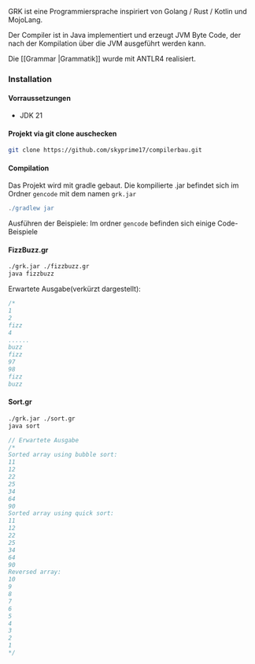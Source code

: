 GRK ist eine Programmiersprache inspiriert von Golang / Rust / Kotlin und MojoLang.

Der Compiler ist in Java implementiert und erzeugt JVM Byte Code, der nach der Kompilation über die JVM ausgeführt werden kann. 

Die [[Grammar |Grammatik]] wurde mit ANTLR4 realisiert.
### Installation

#### Vorraussetzungen
- JDK 21

#### Projekt via git clone auschecken
```sh
git clone https://github.com/skyprime17/compilerbau.git
```
#### Compilation
Das Projekt wird mit gradle gebaut. Die kompilierte .jar befindet sich im Ordner `gencode` mit dem namen `grk.jar`
```gradle
./gradlew jar
```

Ausführen der Beispiele:
Im ordner `gencode` befinden sich einige Code-Beispiele

#### FizzBuzz.gr

```sh
./grk.jar ./fizzbuzz.gr 
java fizzbuzz
```

Erwartete Ausgabe(verkürzt dargestellt):
```rust
/*
1
2
fizz
4
......
buzz
fizz
97
98
fizz
buzz
```


#### Sort.gr
```sh
./grk.jar ./sort.gr 
java sort
```

```rust
// Erwartete Ausgabe
/*
Sorted array using bubble sort:
11
12
22
25
34
64
90
Sorted array using quick sort:
11
12
22
25
34
64
90
Reversed array:
10
9
8
7
6
5
4
3
2
1
*/
```